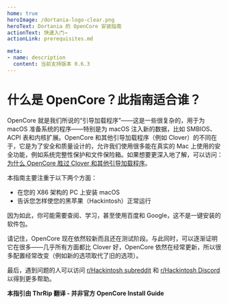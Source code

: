 ```yaml
---
home: true
heroImage: /dortania-logo-clear.png
heroText: Dortania 的 OpenCore 安装指南
actionText: 快速入门→
actionLink: prerequisites.md

meta:
- name: description
  content: 当前支持版本 0.6.3
---
```


# 什么是 OpenCore？此指南适合谁？

OpenCore 就是我们所说的“引导加载程序”——这是一些很复杂的，用于为 macOS 准备系统的程序——特别是为 macOS 注入新的数据，比如 SMBIOS、ACPI 表和内核扩展。OpenCore 和其他引导加载程序（例如 Clover）的不同在于，它是为了安全和质量设计的，允许我们使用很多能在真实的 Mac 上使用的安全功能，例如系统完整性保护和文件保险箱。如果想要更深入地了解，可以访问：[为什么 OpenCore 胜过 Clover 和其他引导加载程序](why-oc.md)。

本指南主要注重于以下两个方面：

* 在您的 X86 架构的 PC 上安装 macOS
* 告诉您怎样使您的黑苹果（Hackintosh）正常运行

因为如此，你可能需要查阅、学习，甚至使用百度和 Google，这不是一键安装的软件包。

请记住，OpenCore 现在依然较新而且还在测试阶段。与此同时，可以逐渐证明它在很多——几乎所有方面都比 Clover 好，OpenCore 依然在经常更新，所以很多配置经常改变（例如新的选项取代了旧的选项）。

最后，遇到问题的人可以访问 [r/Hackintosh subreddit](https://www.reddit.com/r/hackintosh/) 和 [r/Hackintosh Discord](https://discord.gg/u8V7N5C) 以得到更多帮助。

**本指引由 ThrRip 翻译 - 并非官方 OpenCore Install Guide**